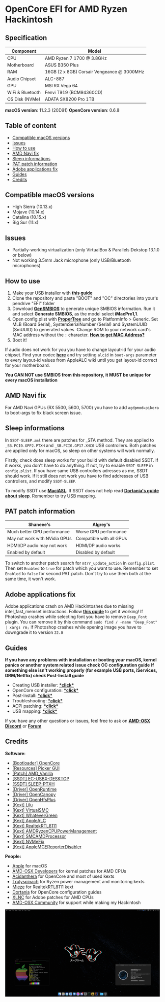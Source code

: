 # OpenCore EFI for AMD Ryzen Hackintosh

## Specification

| **Component**    | **Model**                                  |
| ---------------- | ------------------------------------------ |
| CPU              | AMD Ryzen 7 1700 @ 3.8GHz                  |
| Motherboard      | ASUS B350 Plus                             |
| RAM              | 16GB (2 x 8GB) Corsair Vengeance @ 3000MHz |
| Audio Chipset    | ALC-887                                    |
| GPU              | MSI RX Vega 64                             |
| WiFi & Bluetooth | Fenvi T919 (BCM94360CD)                    |
| OS Disk (NVMe)   | ADATA SX8200 Pro 1TB                       |

**macOS version**: 11.2.3 (20D91)
**OpenCore version**: 0.6.8

## Table of content

-   [Compatible macOS versions](#Compatible-macOS-versions)
-   [Issues](#Issues)
-   [How to use](#How-to-use)
-   [AMD Navi fix](#AMD-Navi-fix)
-   [Sleep informations](#Sleep-informations)
-   [PAT patch information](#PAT-patch-information)
-   [Adobe applications fix](#Adobe-applications-fix)
-   [Guides](#Guides)
-   [Credits](#Credits)

## Compatible macOS versions

-   High Sierra (10.13.x)
-   Mojave (10.14.x)
-   Catalina (10.15.x)
-   Big Sur (11.x)

## Issues

-   Partially-working virtualization (only VirtualBox & Parallels Dekstop 13.1.0 or below)
-   Not working 3.5mm Jack microphone (only USB/Bluetooth microphones)

## How to use

1. Make your USB installer with [**this guide**](https://dortania.github.io/OpenCore-Install-Guide/installer-guide/)
2. Clone the repository and paste "BOOT" and "OC" directories into your's pendrive "EFI" folder
3. Download [**GenSMBIOS**](https://github.com/corpnewt/GenSMBIOS) to generate unique SMBIOS information. Run it and select **Generate SMBIOS**, as the model select **iMacPro1,1**.
4. Open config.plist with [**ProperTree**](https://github.com/corpnewt/ProperTree) and go to PlatformInfo > Generic. Set MLB (Board Serial), SystemSerialNumber (Serial) and SystemUUID (SmUUID) to generated values. Change ROM to your network card's MAC address without the `:` character. [**How to get MAC Address?**](https://www.wikihow.com/Find-the-MAC-Address-of-Your-Computer)
5. Boot it!

If audio does not work for you you have to change layout-id for your audio chipset. Find your codec [**here**](https://github.com/acidanthera/applealc/wiki/supported-codecs) and try setting `alcid` in `boot-args` parameter to every layout-id values from AppleALC wiki until you get layout-id correct for your motherboard.

**You CAN NOT use SMBIOS from this repository, it MUST be unique for every macOS installation**

## AMD Navi fix

For AMD Navi GPUs (RX 5500, 5600, 5700) you have to add `agdpmod=pikera` to boot-args to fix black screen issue.

## Sleep informations

In `SSDT-SLEEP.aml` there are patches for \_STA method. They are applied to `_SB.PCI0.GPP2.PTXH` and `_SB.PCI0.GP17.XHC0` USB controllers. Both patches are applied only for macOS, so sleep on other systems will work normally.

Firstly, check does sleep works for your build with default disabled SSDT. If it works, you don't have to do anything. If not, try to enable `SSDT-SLEEP` in `config.plist`. If you have same USB controllers adresses as me, SSDT should work. If it still does not work you have to find addresses of USB controllers, and modify `SSDT-SLEEP`.

To modify SSDT use [**MaciASL**](https://github.com/acidanthera/MaciASL). If SSDT does not help read [**Dortania's guide about sleep**](https://dortania.github.io/OpenCore-Post-Install/universal/sleep.html). Remember to try USB mapping.

## PAT patch information

| **Shaneee's**                 | **Algrey's**             |
| ----------------------------- | ------------------------ |
| Much better GPU performance   | Worse GPU performance    |
| May not work with NVidia GPUs | Compatible with all GPUs |
| HDMI/DP audio may not work    | HDMI/DP audio works      |
| Enabled by default            | Disabled by default      |

To switch to another patch search for `mtrr_update_action` in `config.plist`. Then set `Enabled` to `true` for patch which you want to use. Remember to set `Enabled` to `false` for second PAT patch.
Don't try to use them both at the same time, it won't work.

## Adobe applications fix

Adobe applications crash on AMD Hackintoshes due to missing intel_fast_memset instructions. Follow [**this guide**](https://gist.github.com/mikigal/8e1f804fcd7dbafbded2f236653be7c8) to get it working!
If Photoshop crashes while selecting font you have to remove `Deep_Font` plugin. You can remove it by this command `sudo find / -name "Deep_Font" | xargs rm;`
If Photoshop crashes while opening image you have to downgrade it to version `22.0`

## Guides

**If you have any problems with installation or booting your macOS, kernel panics or another system related issue check OC configuration guide**
**If something else isn't working properly (for example USB ports, iServices, DRM/Netflix) check Post-Install guide**

-   Creating USB installer: [**\*click\***](https://dortania.github.io/OpenCore-Install-Guide/installer-guide/)
-   OpenCore configuration: [**\*click\***](https://dortania.github.io/OpenCore-Install-Guide/AMD/zen.html)
-   Post-Install: [**\*click\***](https://dortania.github.io/OpenCore-Post-Install/)
-   Troubleshooting: [**\*click\***](https://dortania.github.io/OpenCore-Post-Install/)
-   ACPI patching: [**\*click\***](https://dortania.github.io/Getting-Started-With-ACPI/)
-   USB mapping: [**\*click\***](https://dortania.github.io/OpenCore-Post-Install/usb/)

If you have any other questions or issues, feel free to ask on [**AMD-OSX Discord**](https://discord.gg/EfCYAJW) or [**Forum**](https://forum.amd-osx.com)

## Credits

**Software:**

-   [[Bootloader] OpenCore](https://github.com/acidanthera/OpenCorePkg)
-   [[Resources] Picker GUI](https://github.com/acidanthera/OcBinaryData/tree/master/Resources)
-   [[Patch] AMD_Vanilla](https://github.com/AMD-OSX/AMD_Vanilla)
-   [[SSDT] EC-USBX-DESKTOP](https://github.com/dortania/Getting-Started-With-ACPI/blob/master/extra-files/compiled/SSDT-EC-USBX-DESKTOP.aml)
-   [[SSDT] SLEEP-PTXH](./OC/ACPI/SSDT-SLEEP-PTXH.aml)
-   [[Driver] OpenRuntime](https://github.com/acidanthera/OpenCorePkg)
-   [[Driver] OpenCanopy](https://github.com/acidanthera/OpenCorePkg)
-   [[Driver] OpenHfsPlus](https://github.com/acidanthera/OpenCorePkg)
-   [[Kext] Lilu](https://github.com/acidanthera/Lilu)
-   [[Kext] VirtualSMC](https://github.com/acidanthera/VirtualSMC)
-   [[Kext] WhateverGreen](https://github.com/acidanthera/WhateverGreen)
-   [[Kext] AppleALC](https://github.com/acidanthera/AppleALC)
-   [[Kext] RealtekRTL8111](https://github.com/Mieze/RTL8111_driver_for_OS_X)
-   [[Kext] AMDRyzenCPUPowerManagement](https://github.com/trulyspinach/SMCAMDProcessor)
-   [[Kext] SMCAMDProcessor](https://github.com/trulyspinach/SMCAMDProcessor)
-   [[Kext] NVMeFix](https://github.com/acidanthera/NVMeFix)
-   [[Kext] AppleMCEReporterDisabler](https://github.com/AMD-OSX/AMD_Vanilla/blob/opencore/Extra/AppleMCEReporterDisabler.kext.zip)

**People:**

-   [Apple](https://apple.com) for macOS
-   [AMD-OSX Developers](https://github.com/AMD-OSX) for kernel patches for AMD CPUs
-   [Acidanthera](https://github.com/acidanthera) for OpenCore and most of used kexts
-   [Trulyspinach](https://github.com/trulyspinach) for Ryzen power management and monitoring kexts
-   [Mieze](https://github.com/Mieze) for RealtekRTL8111 kext
-   [Dortania](https://github.com/dortania) for OpenCore configuration guides
-   [XLNC](https://github.com/naveenkrdy) for Adobe patches for AMD CPUs
-   [AMD-OSX Community](https://amd-osx.com) for support while making my Hackintosh
    <br>

![Screenshot](/screenshot.png?raw=true)
